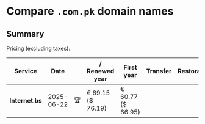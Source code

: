 # Compare `.com.pk` domain names

## Summary

Pricing (excluding taxes):

| Service | Date |  | / Renewed year | First year | Transfer | Restoration |
|--|--|--|--|--|--|--|
| **Internet.bs** | 2025-06-22 | 🏆 | € 69.15<br>($ 76.19) | € 60.77<br>($ 66.95) |  |  |
